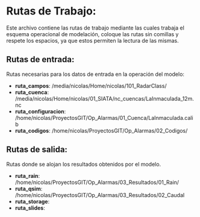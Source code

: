 # Rutas de Trabajo:

Este archivo contiene las rutas de trabajo mediante las cuales trabaja el
esquema operacional de modelación, coloque las rutas sin comillas y respete 
los espacios, ya que estos permiten la lectura de las mismas.

## Rutas de entrada:

Rutas necesarias para los datos de entrada en la operación del modelo:

- **ruta_campos**: /media/nicolas/Home/nicolas/101_RadarClass/
- **ruta_cuenca**: /media/nicolas/Home/nicolas/01_SIATA/nc_cuencas/LaInmaculada_12m.nc
- **ruta_configuracion**: /home/nicolas/ProyectosGIT/Op_Alarmas/01_Cuenca/LaInmaculada.calib
- **ruta_codigos**: /home/nicolas/ProyectosGIT/Op_Alarmas/02_Codigos/

## Rutas de salida:

Rutas donde se alojan los resultados obtenidos por el modelo.

- **ruta_rain**: /home/nicolas/ProyectosGIT/Op_Alarmas/03_Resultados/01_Rain/
- **ruta_qsim**: /home/nicolas/ProyectosGIT/Op_Alarmas/03_Resultados/02_Caudal
- **ruta_storage**:
- **ruta_slides**:
